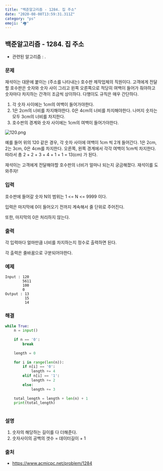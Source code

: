 ```yaml
---
title: "백준알고리즘 - 1284. 집 주소"
date: "2020-08-08T13:59:31.311Z"
category: "ps"
emoji: "🏘️"
---
```


## 백준알고리즘 - 1284. 집 주소

- 관련된 알고리즘 : .

### 문제

재석이는 대문에 붙이는 (주소를 나타내는) 호수판 제작업체의 직원이다. 고객에게 전달할 호수판은 숫자와 숫자 사이 그리고 왼쪽 오른쪽으로 적당히 여백이 들어가 줘야하고 숫자마다 차지하는 간격이 조금씩 상이하다. 다행이도 규칙은 매우 간단하다. 

1. 각 숫자 사이에는 1cm의 여백이 들어가야한다.
2. 1은 2cm의 너비를 차지해야한다. 0은 4cm의 너비를 차지해야한다. 나머지 숫자는 모두 3cm의 너비를 차지한다.
3. 호수판의 경계와 숫자 사이에는 1cm의 여백이 들어가야한다.

![120.png](https://upload.acmicpc.net/f203f2d5-ff6a-4afb-9cfe-226612dd4095/-/preview/)

예를 들어 위의 120 같은 경우, 각 숫자 사이에 여백이 1cm 씩 2개 들어간다. 1은 2cm, 2는 3cm, 0은 4cm를 차지한다. 오른쪽, 왼쪽 경계에서 각각 여백이 1cm씩 차지한다. 따라서 총 2 + 2 + 3 + 4 + 1 + 1 = 13(cm) 가 된다.

재석이는 고객에게 전달해야할 호수판의 너비가 얼마나 되는지 궁금해졌다. 재석이를 도와주자!

### 입력

호수판에 들어갈 숫자 N의 범위는 1 <= N <= 9999 이다.

입력은 마지막에 0이 들어오기 전까지 계속해서 줄 단위로 주어진다.

또한, 마지막의 0은 처리하지 않는다.

### 출력

각 입력마다 얼마만큼 너비를 차지하는지 정수로 출력하면 된다.

각 출력은 줄바꿈으로 구분되어야한다.

### 예제

```
Input : 120
        5611
        100
        0
Output : 13
         15
         14
```

### 해결 

```python
while True:
    n = input()
    
    if n == '0':
        break
    
    length = 0
    
    for i in range(len(n)):
        if n[i] == '0':
            length += 4
        elif n[i] == '1':
            length += 2
        else:
            length += 3
    
    total_length = length + len(n) + 1
    print(total_length)
            
```

### 설명

1. 숫자의 해당하는 길이를 다 더해준다.
2. 숫자사이의 공백의 갯수 = 데이터길이 + 1

### 출처

- https://www.acmicpc.net/problem/1284
